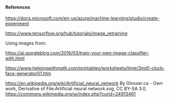 #### References

https://docs.microsoft.com/en-us/azure/machine-learning/studio/create-experiment

https://www.tensorflow.org/hub/tutorials/image_retraining


Using images from:

https://ai.googleblog.com/2016/03/train-your-own-image-classifier-with.html

https://www.helpingwithmath.com/printables/worksheets/time/3md1-clock-face-generator01.htm

https://en.wikipedia.org/wiki/Artificial_neural_network
By Glosser.ca - Own work, Derivative of File:Artificial neural network.svg, CC BY-SA 3.0, https://commons.wikimedia.org/w/index.php?curid=24913461
